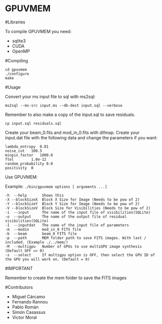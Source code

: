 # GPUVMEM

#Libraries

To compile GPUVMEM you need:

- sqlite3
- CUDA
- OpenMP

#Compiling
```
cd gpuvmem
./configure
make
```
#Usage

Convert your ms input file to sql with ms2sql:

`ms2sql --ms-src input.ms --db-dest input.sql --verbose`

Remember to also make a copy of the input.sql to save residuals.

`cp input.sql residuals.sql`

Create your beam_0.fits and mod_in_0.fits with difmap.
Create your input.dat file with the following data and change the parameters if you want:

```
lambda_entropy  0.01
noise_cut	100.5
minpix_factor   1000.0
ftol		1.0e-12
random_probability 0.0
positivity  0
```

Use GPUVMEM:

Example: `./bin/gpuvmem options [ arguments ...]`
```
-h  --help       Shows this
-X --blockSizeX  Block X Size for Image (Needs to be pow of 2)
-Y --blockSizeY  Block Y Size for Image (Needs to be pow of 2)
-V --blockSizeV  Block Size for Visibilities (Needs to be pow of 2)
-i  --input      The name of the input file of visibilities(SQLite)
-o  --output     The name of the output file of residual visibilities(SQLite)
-I  --inputdat   The name of the input file of parameters
-m  --modin      mod_in_0 FITS file
-b  --beam       beam_0 FITS file
-p  --path       MEM folder path to save FITS images. With last / included. (Example ./../mem/)
-M  --multigpu   Number of GPUs to use multiGPU image synthesis (Default OFF => 0)
-s  --select     If multigpu option is OFF, then select the GPU ID of the GPU you will work on. (Default = 0)
```
#IMPORTANT

Remember to create the mem folder to save the FITS images

#Contributors

- Miguel Cárcamo
- Fernando Rannou
- Pablo Román
- Simón Casassus
- Victor Moral
